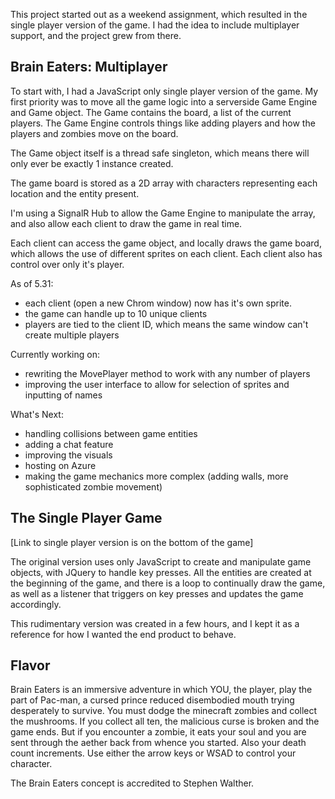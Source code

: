 
This project started out as a weekend assignment, which resulted in the single player version of the game. I had the idea to include multiplayer support, and the project grew from there.

<h2>Brain Eaters: Multiplayer</h2>
To start with, I had a JavaScript only single player version of the game. My first priority was to move all the game logic into a serverside Game Engine and Game object. The Game contains the board, a list of the current players. The Game Engine controls things like adding players and how the players and zombies move on the board.

The Game object itself is a thread safe singleton, which means there will only ever be exactly 1 instance created.

The game board is stored as a 2D array with characters representing each location and the entity present. 

I'm using a SignalR Hub to allow the Game Engine to manipulate the array, and also allow each client to draw the game in real time. 

Each client can access the game object, and locally draws the game board, which allows the use of different sprites on each client. Each client also has control over only it's player.

As of 5.31:
 - each client (open a new Chrom window) now has it's own sprite. 
 - the game can handle up to 10 unique clients
 - players are tied to the client ID, which means the same window can't create multiple players

Currently working on:
 - rewriting the MovePlayer method to work with any number of players
 - improving the user interface to allow for selection of sprites and inputting of names

What's Next:
 - handling collisions between game entities
 - adding a chat feature
 - improving the visuals
 - hosting on Azure
 - making the game mechanics more complex (adding walls, more sophisticated zombie movement)

<h2>The Single Player Game</h2>
[Link to single player version is on the bottom of the game]

The original version uses only JavaScript to create and manipulate game objects, with JQuery to handle key presses. All the entities are created at the beginning of the game, and there is a loop to continually draw the game, as well as a listener that triggers on key presses and updates the game accordingly.

This rudimentary version was created in a few hours, and I kept it as a reference for how I wanted the end product to behave.

<h2>Flavor</h2>

Brain Eaters is an immersive adventure in which YOU, the player, play the part of Pac-man, a cursed prince reduced disembodied mouth trying desperately to survive. You must dodge the minecraft zombies and collect the mushrooms. If you collect all ten, the malicious curse is broken and the game ends. But if you encounter a zombie, it eats your soul and you are sent through the aether back from whence you started. Also your death count increments. Use either the arrow keys or WSAD to control your character.

The Brain Eaters concept is accredited to Stephen Walther.
